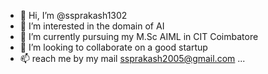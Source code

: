- 👋 Hi, I’m @ssprakash1302
- 👀 I’m interested in the domain of AI
- 🌱 I’m currently pursuing my M.Sc AIML in CIT Coimbatore
- 💞️ I’m looking to collaborate on a good startup
- 📫 reach me by my mail ssprakash2005@gmail.com ...

<!---
ssprakash1302/ssprakash1302 is a ✨ special ✨ repository because its `README.md` (this file) appears on your GitHub profile.
You can click the Preview link to take a look at your changes.
--->
